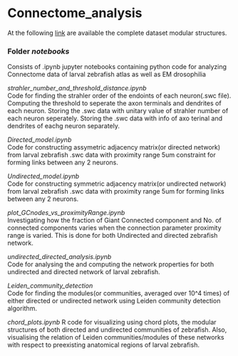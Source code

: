 # Connectome_analysis


At the following [link](https://drive.google.com/drive/folders/1AsEaiju3l62fbwv-SrANfvTJyCqwd_4N?usp=sharing) are available the complete dataset modular structures. 

### Folder *notebooks*
Consists of .ipynb jupyter notebooks containing python code for analyzing Connectome data of larval zebrafish atlas as well as EM drosophilia<br />

*strahler_number_and_threshold_distance.ipynb*<br />
Code for finding the strahler order of the endoints of each neuron(.swc file). Computing the threshold to seperate the axon terminals and dendrites of each neuron. Storing the .swc data with unitary value of strahler number of each neuron seperately. Storing the .swc data with info of axo terinal and dendrites of eachg neuron separately.  

*Directed_model.ipynb*<br />
Code for constructing assymetric adjacency matrix(or directed network) from larval zebrafish .swc data with proximity range 5um constraint for forming links between any 2 neurons. 

*Undirected_model.ipynb*<br />
Code for constructing symmetric adjacency matrix(or undirected network) from larval zebrafish .swc data with proximity range 5um for forming links between any 2 neurons.

*plot_GCnodes_vs_proximityRange.ipynb*<br />
Investigating how the fraction of Giant Connected component and No. of connected components varies when the connection parameter proximity range is varied. This is done for both Undirected and directed zebrafish network.

*undirected_directed_analysis.ipynb*<br />
Code for analysing the and computing the network properties for both undirected and directed network of larval zebrafish.

*Leiden_community_detection*<br />
Code for finding the modules(or communities, averaged over 10^4 times) of either directed or undirected network using Leiden community detection algorithm. 

*chord_plots.ipynb*
R code for visualizing using chord plots, the modular structures of both directed and undirected communities of zebrafish. Also, visualising the relation of Leiden communities/modules of these networks with respect to preexisting anatomical regions of larval zebrafish.  


